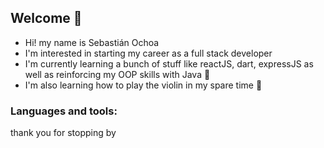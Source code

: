 ## Welcome :wave:
- Hi! my name is Sebastián Ochoa
- I'm interested in starting my career as a full stack developer 
- I'm currently learning a bunch of stuff like reactJS, dart, expressJS as well as reinforcing my OOP skills with Java 🌱
- I'm also learning how to play the violin in my spare time 🎻

### Languages and tools:
<!--
TODO: add image of languages and tools
-->
thank you for stopping by 

<!---
sodes-proxy/sodes-proxy is a ✨ special ✨ repository because its `README.md` (this file) appears on your GitHub profile.
You can click the Preview link to take a look at your changes.
--->

